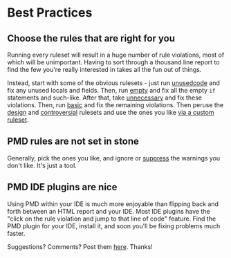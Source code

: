 <!--
    <author email="tom@infoether.com">Tom Copeland</author>
-->

# Best Practices

## Choose the rules that are right for you

Running every ruleset will result in a huge number of rule violations, most of which will be unimportant.
Having to sort through a thousand line report to find the few you're really interested in takes
all the fun out of things.

Instead, start with some of the obvious rulesets - just run [unusedcode][1] and fix any unused locals and fields.
Then, run [empty][8] and fix all the empty `if` statements and such-like. After that, take [unnecessary][9]
and fix these violations. Then, run [basic][2] and fix the remaining violations.
Then peruse the [design][3] and [controversial][4] rulesets and use the ones
you like [via a custom ruleset][5].

## PMD rules are not set in stone

Generally, pick the ones you like, and ignore or [suppress][6] the warnings you don't like. It's just a tool.

## PMD IDE plugins are nice

Using PMD within your IDE is much more enjoyable than flipping back and forth
between an HTML report and your IDE. Most IDE plugins have the "click on the rule
violation and jump to that line of code" feature. Find the PMD plugin for your IDE, install it,
and soon you'll be fixing problems much faster.

Suggestions?  Comments?  Post them [here][7]. Thanks!


[1]: rules/java/unusedcode.html
[2]: rules/java/basic.html
[3]: rules/java/design.html
[4]: rules/java/controversial.html
[5]: ../usage/howtomakearuleset.html
[6]: ../usage/suppressing.html
[7]: http://sourceforge.net/p/pmd/discussion/188192
[8]: rules/java/empty.html
[9]: rules/java/unnecessary.html

